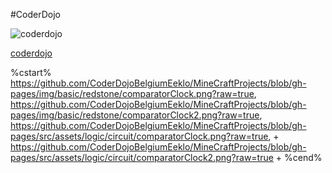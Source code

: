 #CoderDojo


![coderdojo](https://github.com/CoderDojoBelgiumEeklo/MineCraftProjects/blob/gh-pages/img/brand.png?raw=true)


[coderdojo](https://www.coderdojobelgium.be/nl)

%cstart%
https://github.com/CoderDojoBelgiumEeklo/MineCraftProjects/blob/gh-pages/img/basic/redstone/comparatorClock.png?raw=true,
https://github.com/CoderDojoBelgiumEeklo/MineCraftProjects/blob/gh-pages/img/basic/redstone/comparatorClock2.png?raw=true,
https://github.com/CoderDojoBelgiumEeklo/MineCraftProjects/blob/gh-pages/src/assets/logic/circuit/comparatorClock.png?raw=true, +
https://github.com/CoderDojoBelgiumEeklo/MineCraftProjects/blob/gh-pages/src/assets/logic/circuit/comparatorClock2.png?raw=true +
%cend%
